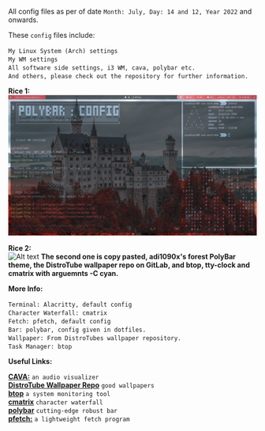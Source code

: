 All config files as per of date `Month: July, Day: 14 and 12, Year 2022` and onwards.

These `config` files include:

`My Linux System (Arch) settings`\
`My WM settings`\
`All software side settings, i3 WM, cava, polybar etc.`\
`And others, please check out the repository for further information.`

**Rice 1:**\
![Alt text](https://github.com/RazoBlast/ConfigFiles/blob/main/Rice-GitHub-1.png "a title")

**Rice 2:**\
![Alt text](https://user-images.githubusercontent.com/100123401/178525884-1bce8da8-dee6-4738-9926-a1413d30d71d.png "a title")
**The second one is copy pasted, adi1090x's forest PolyBar theme, the DistroTube wallpaper repo on GitLab, and btop, tty-clock and cmatrix with arguemnts -C cyan.**

**More Info:**

`Terminal: Alacritty, default config`\
`Character Waterfall: cmatrix`\
`Fetch: pfetch, default config`\
`Bar: polybar, config given in dotfiles.`\
`Wallpaper: From DistroTubes wallpaper repository.`\
`Task Manager: btop`

**Useful Links:**

[**CAVA:**](https://aur.archlinux.org/packages/cava) `an audio visualizer`\
[**DistroTube Wallpaper Repo**](https://gitlab.com/dwt1/wallpapers/) `good wallpapers`\
[**btop**](https://aur.archlinux.org/packages/btop-git) `a system monitoring tool`\
[**cmatrix**](https://aur.archlinux.org/packages/cmatrix-git) `character waterfall`\
[**polybar**](https://github.com/polybar/polybar) `cutting-edge robust bar`\
[**pfetch:**](https://aur.archlinux.org/packages/pfetch) `a lightweight fetch program`

